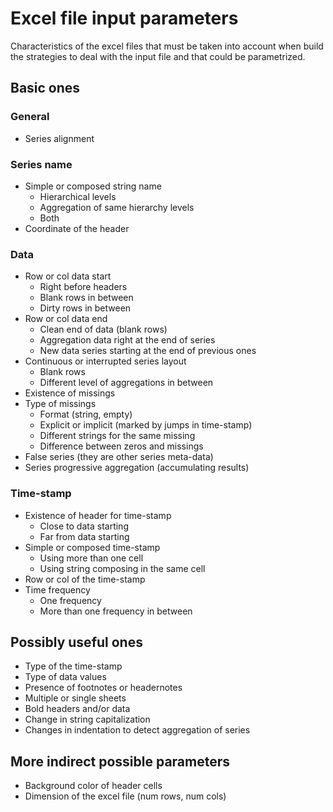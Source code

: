 Excel file input parameters
====

Characteristics of the excel files that must be taken into account when build the strategies to deal with the input file and that could be parametrized.

## Basic ones

### General
* Series alignment

### Series name
* Simple or composed string name
    - Hierarchical levels
    - Aggregation of same hierarchy levels
    - Both
* Coordinate of the header

### Data
* Row or col data start
    - Right before headers
    - Blank rows in between
    - Dirty rows in between
* Row or col data end
    - Clean end of data (blank rows)
    - Aggregation data right at the end of series
    - New data series starting at the end of previous ones
* Continuous or interrupted series layout
    - Blank rows
    - Different level of aggregations in between
* Existence of missings
* Type of missings
    - Format (string, empty)
    - Explicit or implicit (marked by jumps in time-stamp)
    - Different strings for the same missing
    - Difference between zeros and missings
* False series (they are other series meta-data)
* Series progressive aggregation (accumulating results)

### Time-stamp
* Existence of header for time-stamp
    - Close to data starting
    - Far from data starting
* Simple or composed time-stamp
    - Using more than one cell
    - Using string composing in the same cell
* Row or col of the time-stamp
* Time frequency
    - One frequency
    - More than one frequency in between


## Possibly useful ones
* Type of the time-stamp
* Type of data values
* Presence of footnotes or headernotes
* Multiple or single sheets
* Bold headers and/or data
* Change in string capitalization
* Changes in indentation to detect aggregation of series


## More indirect possible parameters
* Background color of header cells
* Dimension of the excel file (num rows, num cols)
